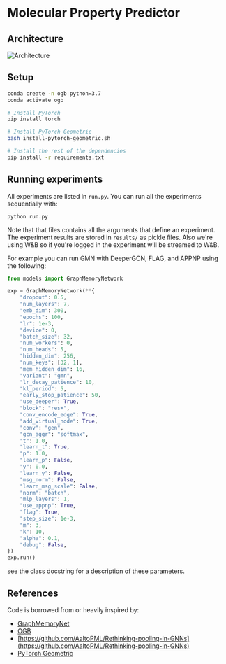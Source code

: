 # Molecular Property Predictor

## Architecture

![Architecture](https://user-images.githubusercontent.com/3375461/111884827-07797c00-89ff-11eb-90d5-558fea135dc3.jpg)

## Setup

```sh
conda create -n ogb python=3.7
conda activate ogb

# Install PyTorch
pip install torch

# Install PyTorch Geometric
bash install-pytorch-geometric.sh

# Install the rest of the dependencies
pip install -r requirements.txt
```

## Running experiments

All experiments are listed in `run.py`. You can run all the experiments sequentially with:

```sh
python run.py
``` 

Note that that files contains all the arguments that define an experiment. The experiment results are stored in `results/` as pickle files. Also we're using W&B so if you're logged in the experiment will be streamed to W&B.

For example you can run GMN with DeeperGCN, FLAG, and APPNP using the following:

```py
from models import GraphMemoryNetwork

exp = GraphMemoryNetwork(**{
    "dropout": 0.5,
    "num_layers": 7,
    "emb_dim": 300,
    "epochs": 100,
    "lr": 1e-3,
    "device": 0,
    "batch_size": 32,
    "num_workers": 0,
    "num_heads": 5,
    "hidden_dim": 256,
    "num_keys": [32, 1],
    "mem_hidden_dim": 16,
    "variant": "gmn",
    "lr_decay_patience": 10,
    "kl_period": 5,
    "early_stop_patience": 50,
    "use_deeper": True,
    "block": "res+",
    "conv_encode_edge": True,
    "add_virtual_node": True,
    "conv": "gen",
    "gcn_aggr": "softmax",
    "t": 1.0,
    "learn_t": True,
    "p": 1.0,
    "learn_p": False,
    "y": 0.0,
    "learn_y": False,
    "msg_norm": False,
    "learn_msg_scale": False,
    "norm": "batch",
    "mlp_layers": 1,
    "use_appnp": True,
    "flag": True,
    "step_size": 1e-3,
    "m": 3,
    "k": 10,
    "alpha": 0.1,
    "debug": False,
})
exp.run()
```

see the class docstring for a description of these parameters.

## References

Code is borrowed from or heavily inspired by:
- [GraphMemoryNet](https://github.com/amirkhas/GraphMemoryNet)
- [OGB](http://ogb.stanford.edu/)
- [https://github.com/AaltoPML/Rethinking-pooling-in-GNNs](https://github.com/AaltoPML/Rethinking-pooling-in-GNNs)
- [PyTorch Geometric](https://github.com/rusty1s/pytorch_geometric/)
